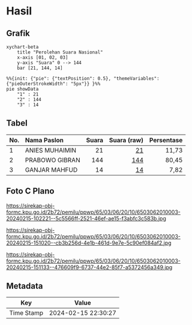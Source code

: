 # Hasil

## Grafik

```mermaid
xychart-beta
    title "Perolehan Suara Nasional"
    x-axis [01, 02, 03]
    y-axis "Suara" 0 --> 144
    bar [21, 144, 14]
```

```mermaid
%%{init: {"pie": {"textPosition": 0.5}, "themeVariables": {"pieOuterStrokeWidth": "5px"}} }%%
pie showData
    "1" : 21
    "2" : 144
    "3" : 14
```

## Tabel

| No. | Nama Paslon    | Suara | Suara (raw) | Persentase |
|:--- |:-------------- | -----:| -----------:| ----------:|
| 1   | ANIES MUHAIMIN | 21    | [21][p-1]   | 11,73      |
| 2   | PRABOWO GIBRAN | 144   | [144][p-2]  | 80,45      |
| 3   | GANJAR MAHFUD  | 14    | [14][p-3]   | 7,82       |


[p-1]: https://github.com/gigit-pemilu/pemilu-2024/blob/main/pilpres/hitung-suara/sub/65-kalimantan-utara/sub/03-nunukan/sub/06-sebuku/sub/2010-harapan/sub/003-tps/sub/paslon-1.txt
[p-2]: https://github.com/gigit-pemilu/pemilu-2024/blob/main/pilpres/hitung-suara/sub/65-kalimantan-utara/sub/03-nunukan/sub/06-sebuku/sub/2010-harapan/sub/003-tps/sub/paslon-2.txt
[p-3]: https://github.com/gigit-pemilu/pemilu-2024/blob/main/pilpres/hitung-suara/sub/65-kalimantan-utara/sub/03-nunukan/sub/06-sebuku/sub/2010-harapan/sub/003-tps/sub/paslon-3.txt

## Foto C Plano

https://sirekap-obj-formc.kpu.go.id/2b72/pemilu/ppwp/65/03/06/20/10/6503062010003-20240215-102221--5c5566ff-2521-46ef-ae15-f3abfc3c583b.jpg

https://sirekap-obj-formc.kpu.go.id/2b72/pemilu/ppwp/65/03/06/20/10/6503062010003-20240215-151020--cb3b256d-4e1b-461d-9e7e-5c90ef084af2.jpg

https://sirekap-obj-formc.kpu.go.id/2b72/pemilu/ppwp/65/03/06/20/10/6503062010003-20240215-151133--476609f9-6737-44e2-85f7-a5372456a349.jpg


## Metadata

| Key        | Value               |
| ---------- | ------------------- |
| Time Stamp | 2024-02-15 22:30:27 |



